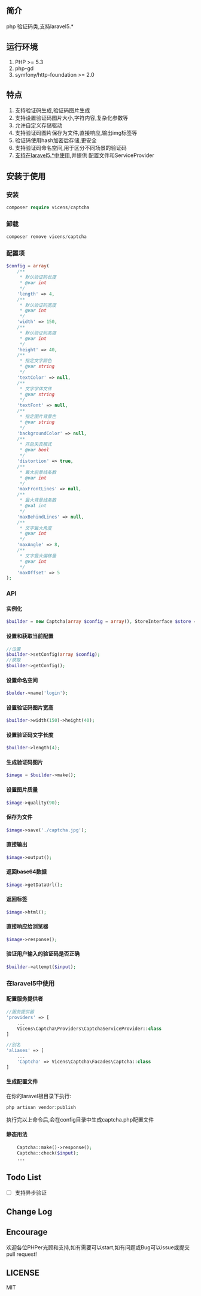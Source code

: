 
## 简介
php 验证码类,支持laravel5.*

## 运行环境
1. PHP >= 5.3
2. php-gd
3. symfony/http-foundation >= 2.0

## 特点
1. 支持验证码生成,验证码图片生成
2. 支持设置验证码图片大小,字符内容,复杂化参数等
3. 允许自定义存储驱动
4. 支持验证码图片保存为文件,直接响应,输出img标签等
5. 验证码使用hash加密后存储,更安全
6. 支持验证码命名空间,用于区分不同场景的验证码
7. [支持在laravel5.*中使用](#在laravel5中使用),并提供 配置文件和ServiceProvider

## 安装于使用

### 安装
```php
composer require vicens/captcha
```

### 卸载
```php
composer remove vicens/captcha
```

### 配置项
```php
$config = array(
    /**
     * 默认验证码长度
     * @var int
     */
    'length' => 4,
    /**
     * 默认验证码宽度
     * @var int
     */
    'width' => 150,
    /**
     * 默认验证码高度
     * @var int
     */
    'height' => 40,
    /**
     * 指定文字颜色
     * @var string
     */
    'textColor' => null,
    /**
     * 文字字体文件
     * @var string
     */
    'textFont' => null,
    /**
     * 指定图片背景色
     * @var string
     */
    'backgroundColor' => null,
    /**
     * 开启失真模式
     * @var bool
     */
    'distortion' => true,
    /**
     * 最大前景线条数
     * @var int
     */
    'maxFrontLines' => null,
    /**
     * 最大背景线条数
     * @val int
     */
    'maxBehindLines' => null,
    /**
     * 文字最大角度
     * @var int
     */
    'maxAngle' => 8,
    /**
     * 文字最大偏移量
     * @var int
     */
    'maxOffset' => 5
);

```

### API

#### 实例化
```php
$builder = new Captcha(array $config = array(), StoreInterface $store = null);
```

#### 设置和获取当前配置
```php
//设置
$builder->setConfig(array $config);
//获取
$builder->getConfig();
```

#### 设置命名空间
```php
$bulder->name('login');
```

#### 设置验证码图片宽高
```php
$builder->width(150)->height(40);
```

#### 设置验证码文字长度
```php
$builder->length(4);
```

#### 生成验证码图片
```php
$image = $builder->make();
```

#### 设置图片质量
```php
$image->quality(90);
```

#### 保存为文件
```php
$image->save('./captcha.jpg');
```

#### 直接输出
```php
$image->output();
```

#### 返回base64数据
```php
$image->getDataUrl();
```

#### 返回<img>标签
```php
$image->html();
```

#### 直接响应给浏览器
```php
$image->response();
```

#### 验证用户输入的验证码是否正确
```php
$builder->attempt($input);
```
### 在laravel5中使用

#### 配置服务提供者
```php
//服务提供器
'providers' => [
    ...
    Vicens\Captcha\Providers\CaptchaServiceProvider::class
]

//别名
'aliases' => [
    ...
    'Captcha' => Vicens\Captcha\Facades\Captcha::class
]
```
#### 生成配置文件
在你的laravel根目录下执行:
```php
php artisan vendor:publish
```
执行完以上命令后,会在config目录中生成captcha.php配置文件
#### 静态用法
```php
    Captcha::make()->response();
    Captcha::check($input);
    ...
```

## Todo List
- [ ] 支持异步验证

## Change Log

## Encourage
欢迎各位PHPer光顾和支持,如有需要可以start,如有问题或Bug可以issue或提交pull request!

## LICENSE 
 MIT
